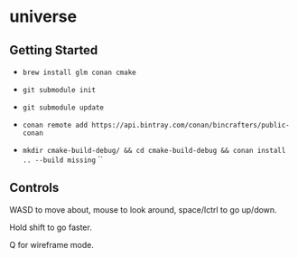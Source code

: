 # universe

## Getting Started

* `brew install glm conan cmake`

* `git submodule init`

* `git submodule update`

* `conan remote add https://api.bintray.com/conan/bincrafters/public-conan`

* `mkdir cmake-build-debug/ && cd cmake-build-debug && conan install .. --build missing`
``
## Controls

WASD to move about, mouse to look around, space/lctrl to go up/down.

Hold shift to go faster.

Q for wireframe mode.
